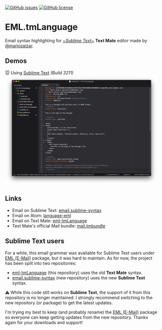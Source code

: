 [![GitHub issues](https://img.shields.io/github/issues/mariozaizar/eml-tmLanguage.svg)](https://github.com/mariozaizar/eml-tmLanguage/issues)
[![GitHub license](https://img.shields.io/badge/license-MIT-blue.svg)](https://raw.githubusercontent.com/mariozaizar/eml-tmLanguage/master/LICENSE.md)

# EML.tmLanguage

Email syntax highlighting for [~*Sublime Text*~](https://github.com/mariozaizar/eml-tmLanguage#sublime-text-users) **Text Mate** editor made by [@mariozaizar](https://about.me/mariozaizar). 

## Demos

:mouse: Using [Sublime Text](https://www.sublimetext.com/) *(Build 3211)*
![sublime](https://raw.githubusercontent.com/mariozaizar/eml-tmLanguage/master/demo/sublime.png)

## Links

* Email on Sublime Text: [email.sublime-syntax](https://github.com/mariozaizar/email.sublime-syntax)
* Email on Atom: [language-eml](https://github.com/mariozaizar/language-eml)
* Email on Text Mate: [eml-tmLanguage](https://github.com/mariozaizar/eml-tmLanguage)
* Text Mate's official Mail bundle: [mail.tmbundle](https://github.com/textmate/mail.tmbundle)

## Sublime Text users

For a while, this email grammar was available for Sublime Text users under [EML (E-Mail)](https://packagecontrol.io/packages/EML%20(E-Mail)) package, but it was hard to maintain. As for now, the project has been split into two repositories:

* [eml-tmLanguage](https://github.com/mariozaizar/eml-tmLanguage) (this repository) uses the old **Text Mate** syntax.
* [email.sublime-syntax](https://github.com/mariozaizar/email.sublime-syntax) (new repository) uses the new **Sublime Text** syntax.

:warning:  While this code still works on **Sublime Text**, the support of it from this repository is no longer maintained.
I strongly recommend switching to the new repository (or package) to get the latest updates. 

I'm trying my best to keep (and probably rename) the [EML (E-Mail)](https://packagecontrol.io/packages/EML%20(E-Mail)) package so everyone can keep getting updates from the new repository. Thanks again for your downloads and support!
